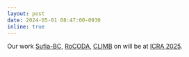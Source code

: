 ```yaml
---
layout: post
date: 2024-05-01 08:47:00-0930
inline: true
---
```


Our work [Sufia-BC](https://orbit-surgical.github.io/sufia-bc/), [RoCODA](https://rocoda.github.io/), [CLIMB](https://plan-with-climb.github.io/) on will be at [ICRA 2025](https://2025.ieee-icra.org/program/).